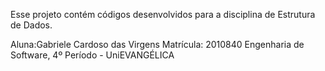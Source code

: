 Esse projeto contém códigos desenvolvidos para a disciplina de Estrutura de Dados.

Aluna:Gabriele Cardoso das Virgens
Matrícula: 2010840
Engenharia de Software, 4º Período - UniEVANGÉLICA